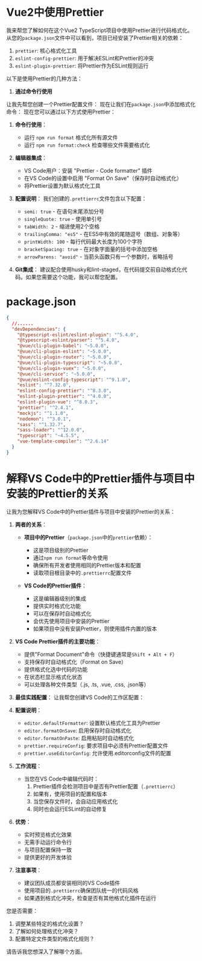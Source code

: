 # Vue2中使用Prettier

我来帮您了解如何在这个Vue2 TypeScript项目中使用Prettier进行代码格式化。从您的`package.json`文件中可以看到，项目已经安装了Prettier相关的依赖：

1. `prettier`: 核心格式化工具
2. `eslint-config-prettier`: 用于解决ESLint和Prettier的冲突
3. `eslint-plugin-prettier`: 将Prettier作为ESLint规则运行

以下是使用Prettier的几种方法：

1. **通过命令行使用**

让我先帮您创建一个Prettier配置文件：
现在让我们在`package.json`中添加格式化命令：
现在您可以通过以下方式使用Prettier：

1. **命令行使用**：
   - 运行 `npm run format` 格式化所有源文件
   - 运行 `npm run format:check` 检查哪些文件需要格式化

2. **编辑器集成**：
   - VS Code用户：安装 "Prettier - Code formatter" 插件
   - 在VS Code的设置中启用 "Format On Save"（保存时自动格式化）
   - 将Prettier设置为默认格式化工具

3. **配置说明**：
   我们创建的`.prettierrc`文件包含以下配置：
   - `semi: true` - 在语句末尾添加分号
   - `singleQuote: true` - 使用单引号
   - `tabWidth: 2` - 缩进使用2个空格
   - `trailingComma: "es5"` - 在ES5中有效的尾随逗号（数组、对象等）
   - `printWidth: 100` - 每行代码最大长度为100个字符
   - `bracketSpacing: true` - 在对象字面量的括号中添加空格
   - `arrowParens: "avoid"` - 当箭头函数只有一个参数时，省略括号

4. **Git集成**：
   建议配合使用husky和lint-staged，在代码提交前自动格式化代码。如果您需要这个功能，我可以帮您配置。





# package.json

```json
{
  //......
  "devDependencies": {
    "@typescript-eslint/eslint-plugin": "^5.4.0",
    "@typescript-eslint/parser": "^5.4.0",
    "@vue/cli-plugin-babel": "~5.0.0",
    "@vue/cli-plugin-eslint": "~5.0.0",
    "@vue/cli-plugin-router": "~5.0.0",
    "@vue/cli-plugin-typescript": "~5.0.0",
    "@vue/cli-plugin-vuex": "~5.0.0",
    "@vue/cli-service": "~5.0.0",
    "@vue/eslint-config-typescript": "^9.1.0",
    "eslint": "^7.32.0",
    "eslint-config-prettier": "^8.3.0",
    "eslint-plugin-prettier": "^4.0.0",
    "eslint-plugin-vue": "^8.0.3",
    "prettier": "^2.4.1",
    "mockjs": "^1.1.0",
    "nodemon": "^3.0.1",
    "sass": "^1.32.7",
    "sass-loader": "^12.0.0",
    "typescript": "~4.5.5",
    "vue-template-compiler": "^2.6.14"
  }
}
```







# 解释VS Code中的Prettier插件与项目中安装的Prettier的关系

让我为您解释VS Code中的Prettier插件与项目中安装的Prettier的关系：

1. **两者的关系**：
   - **项目中的Prettier**（`package.json`中的`prettier`依赖）：
     - 这是项目级别的Prettier
     - 通过`npm run format`等命令使用
     - 确保所有开发者使用相同的Prettier版本和配置
     - 读取项目根目录中的`.prettierrc`配置文件

   - **VS Code的Prettier插件**：
     - 这是编辑器级别的集成
     - 提供实时格式化功能
     - 可以在保存时自动格式化
     - 会优先使用项目中安装的Prettier
     - 如果项目中没有安装Prettier，则使用插件内置的版本

2. **VS Code Prettier插件的主要功能**：
   - 提供"Format Document"命令（快捷键通常是`Shift + Alt + F`）
   - 支持保存时自动格式化（Format on Save）
   - 提供格式化选中代码的功能
   - 在状态栏显示格式化状态
   - 可以处理各种文件类型（.js, .ts, .vue, .css, .json等）

3. **最佳实践配置**：
让我帮您创建VS Code的工作区配置：
4. **配置说明**：
   - `editor.defaultFormatter`: 设置默认格式化工具为Prettier
   - `editor.formatOnSave`: 启用保存时自动格式化
   - `editor.formatOnPaste`: 启用粘贴时自动格式化
   - `prettier.requireConfig`: 要求项目中必须有Prettier配置文件
   - `prettier.useEditorConfig`: 允许使用.editorconfig文件的配置

5. **工作流程**：
   - 当您在VS Code中编辑代码时：
     1. Prettier插件会检测项目中是否有Prettier配置（`.prettierrc`）
     2. 如果有，使用项目的配置和版本
     3. 当您保存文件时，会自动应用格式化
     4. 同时也会运行ESLint的自动修复

6. **优势**：
   - 实时预览格式化效果
   - 无需手动运行命令行
   - 与项目配置保持一致
   - 提供更好的开发体验

7. **注意事项**：
   - 建议团队成员都安装相同的VS Code插件
   - 使用项目的`.prettierrc`确保团队统一的代码风格
   - 如果遇到格式化冲突，检查是否有其他格式化插件在运行

您是否需要：
1. 调整某些特定的格式化设置？
2. 了解如何处理格式化冲突？
3. 配置特定文件类型的格式化规则？

请告诉我您想深入了解哪个方面。
